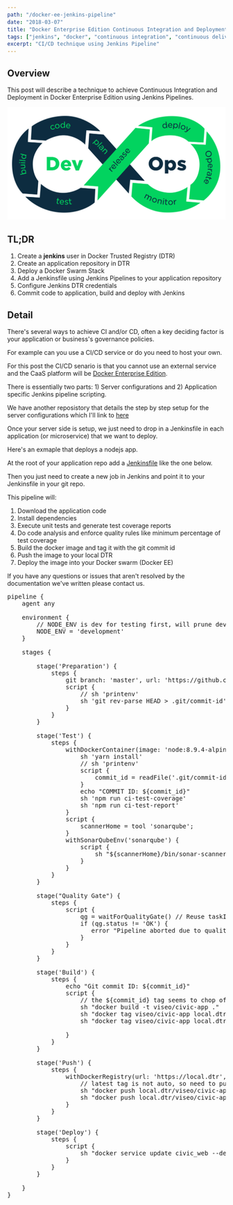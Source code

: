 ```yaml
---
path: "/docker-ee-jenkins-pipeline"
date: "2018-03-07"
title: "Docker Enterprise Edition Continuous Integration and Deployment"
tags: ["jenkins", "docker", "continuous integration", "continuous delivery"]
excerpt: "CI/CD technique using Jenkins Pipeline"
---
```


## Overview

This post will describe a technique to achieve Continuous Integration and Deployment in Docker Enterprise Edition using Jenkins Pipelines.

![DevOps Process](devops-process-1024x527.png)

## TL;DR

1. Create a **jenkins** user in Docker Trusted Registry (DTR)
1. Create an application repository in DTR
2. Deploy a Docker Swarm Stack
3. Add a Jenkinsfile using Jenkins Pipelines to your application repository
4. Configure Jenkins DTR credentials
5. Commit code to application, build and deploy with Jenkins

## Detail

There's several ways to achieve CI and/or CD, often a key deciding factor is your application or business's governance policies.

For example can you use a CI/CD service or do you need to host your own.

For this post the CI/CD senario is that you cannot use an external service and the CaaS platform will be [Docker Enterprise Edition](https://www.docker.com/enterprise-edition).

There is essentially two parts: 1) Server configurations and 2) Application specific Jenkins pipeline scripting.

We have another reposistory that details the step by step setup for the server configurations which I'll link to [here](https://github.com/viseo-asia/docker-enterprise-edition-demo)

Once your server side is setup, we just need to drop in a Jenkinsfile in each application (or microservice) that we want to deploy.

Here's an exmaple that deploys a nodejs app.

At the root of your application repo add a [Jenkinsfile](https://github.com/viseo-asia/blockchain-civic-demo/blob/master/Jenkinsfile) like the one below.

Then you just need to create a new job in Jenkins and point it to your Jenkinsfile in your git repo.

This pipeline will:

1. Download the application code
2. Install dependencies
3. Execute unit tests and generate test coverage reports
4. Do code analysis and enforce quality rules like minimum percentage of test coverage
5. Build the docker image and tag it with the git commit id
6. Push the image to your local DTR
7. Deploy the image into your Docker swarm (Docker EE)

If you have any questions or issues that aren't resolved by the documentation we've written please contact us.

<pre class="prettyprint">pipeline {
    agent any
    
    environment {
        // NODE_ENV is dev for testing first, will prune dev dependencies before deploy.
        NODE_ENV = 'development'
    }
    
    stages {

        stage('Preparation') { 
            steps {
                git branch: 'master', url: 'https://github.com/viseo-asia/blockchain-civic-demo.git'
                script {
                    // sh 'printenv'
                    sh 'git rev-parse HEAD > .git/commit-id'
                }
            }
        }
        
        stage('Test') {
            steps {
                withDockerContainer(image: 'node:8.9.4-alpine') {
                    sh 'yarn install'
                    // sh 'printenv'
                    script {
                        commit_id = readFile('.git/commit-id')
                    }
                    echo "COMMIT ID: ${commit_id}"
                    sh 'npm run ci-test-coverage'
                    sh 'npm run ci-test-report'
                }
                script {
                    scannerHome = tool 'sonarqube';
                }
                withSonarQubeEnv('sonarqube') {
                    script {
                        sh "${scannerHome}/bin/sonar-scanner"
                    }
                }
            }
        }
        
        stage("Quality Gate") {
            steps {
                script {
                    qg = waitForQualityGate() // Reuse taskId previously collected by withSonarQubeEnv
                    if (qg.status != 'OK') {
                       error "Pipeline aborted due to quality gate failure: ${qg.status}"
                    }
                }
            }
        }

        stage('Build') {
            steps {
                echo "Git commit ID: ${commit_id}"
                script {
                    // the ${commit_id} tag seems to chop off anything trailing, so we build and tag seperately
                    sh "docker build -t viseo/civic-app ."
                    sh "docker tag viseo/civic-app local.dtr/viseo/civic-app:latest"
                    sh "docker tag viseo/civic-app local.dtr/viseo/civic-app:${commit_id}"

                }
            }
        }

        stage('Push') {
            steps {
                withDockerRegistry(url: 'https://local.dtr', credentialsId: 'dtr-credentials') {
                    // latest tag is not auto, so need to push twice - each layer is uploaded only once though (no double upload)
                    sh "docker push local.dtr/viseo/civic-app:latest"
                    sh "docker push local.dtr/viseo/civic-app:${commit_id}"
                }
            }
        }

        stage('Deploy') {
            steps {
                script {
                    sh "docker service update civic_web --detach=true --image local.dtr/viseo/civic-app:latest"
                }
            }
        }

    }
}</pre>
